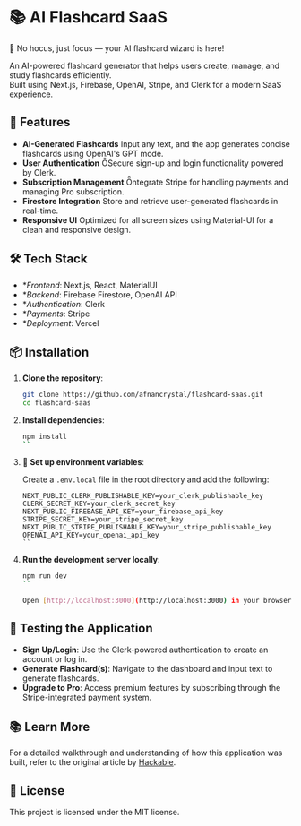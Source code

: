 # 📚 AI Flashcard SaaS

🎩 No hocus, just focus — your AI flashcard wizard is here!

An AI-powered flashcard generator that helps users create, manage, and study flashcards efficiently.  
Built using Next.js, Firebase, OpenAI, Stripe, and Clerk for a modern SaaS experience.

## 🚀 Features

- **AI-Generated Flashcards** Input any text, and the app generates concise flashcards using OpenAI's GPT mode.
- **User Authentication** Secure sign-up and login functionality powered by Clerk.
- **Subscription Management** ntegrate Stripe for handling payments and managing Pro subscription.
- **Firestore Integration** Store and retrieve user-generated flashcards in real-time.
- **Responsive UI** Optimized for all screen sizes using Material-UI for a clean and responsive design.

## 🛠 Tech Stack

- **Frontend*: Next.js, React, MaterialUI
- **Backend*: Firebase Firestore, OpenAI API
- **Authentication*: Clerk
- **Payments*: Stripe
- **Deployment*: Vercel

## 📦 Installation

1. **Clone the repository**:

   ```bash
   git clone https://github.com/afnancrystal/flashcard-saas.git
   cd flashcard-saas


2. **Install dependencies**:

   ```bash
   npm install
   ``

3. 🔐 **Set up environment variables**:

   Create a `.env.local` file in the root directory and add the following:

   ```env
   NEXT_PUBLIC_CLERK_PUBLISHABLE_KEY=your_clerk_publishable_key
   CLERK_SECRET_KEY=your_clerk_secret_key
   NEXT_PUBLIC_FIREBASE_API_KEY=your_firebase_api_key
   STRIPE_SECRET_KEY=your_stripe_secret_key
   NEXT_PUBLIC_STRIPE_PUBLISHABLE_KEY=your_stripe_publishable_key
   OPENAI_API_KEY=your_openai_api_key
   ``

4. **Run the development server locally**:

   ```bash
   npm run dev
   ``

   Open [http://localhost:3000](http://localhost:3000) in your browser to see the result.

## 🧪 Testing the Application

- **Sign Up/Login**: Use the Clerk-powered authentication to create an account or log in.
- **Generate Flashcard(s)**: Navigate to the dashboard and input text to generate flashcards.
- **Upgrade to Pro**: Access premium features by subscribing through the Stripe-integrated payment system.

## 📚 Learn More

For a detailed walkthrough and understanding of how this application was built, refer to the original article by [Hackable](https://medium.com/@hackable-projects/creating-a-flashcard-saas-with-openai-and-stripe-7896ddea1dbb).

## 📝 License

This project is licensed under the MIT license.